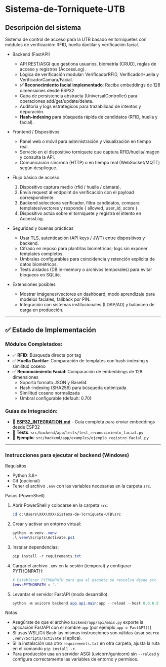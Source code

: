 # Sistema-de-Torniquete-UTB
## Descripción del sistema

Sistema de control de acceso para la UTB basado en torniquetes con módulos de verificación: RFID, huella dactilar y verificación facial.

- Backend (FastAPI)
  - API REST/ASGI que gestiona usuarios, biometría (CRUD), reglas de acceso y registros (AccessLog).
  - Lógica de verificación modular: VerificadorRFID, VerificadorHuella y VerificadorCamara/Facial.
  - **✅ Reconocimiento facial implementado**: Recibe embeddings de 128 dimensiones desde ESP32.
  - Capa de persistencia abstracta (UniversalController) para operaciones add/get/update/delete.
  - Auditoría y logs estratégicos para trazabilidad de intentos y depuración.
  - **Hash-indexing** para búsqueda rápida de candidatos (RFID, huella y facial).

- Frontend / Dispositivos
  - Panel web o móvil para administración y visualización en tiempo real.
  - Servicio en el dispositivo torniquete que captura RFID/huella/imagen y consulta la API.
  - Comunicación síncrona (HTTP) o en tiempo real (WebSocket/MQTT) según despliegue.

- Flujo básico de acceso
  1. Dispositivo captura medio (rfid / huella / cámara).
  2. Envía request al endpoint de verificación con el payload correspondiente.
  3. Backend selecciona verificador, filtra candidatos, compara templates/vectores y responde { allowed, user_id, score }.
  4. Dispositivo actúa sobre el torniquete y registra el intento en AccessLog.

- Seguridad y buenas prácticas
  - Usar TLS, autenticación (API keys / JWT) entre dispositivos y backend.
  - Cifrado en reposo para plantillas biométricas; logs sin exponer templates completos.
  - Umbrales configurables para coincidencia y retención explícita de datos biométricos.
  - Tests aislados (DB in-memory o archivos temporales) para evitar bloqueos en SQLite.

- Extensiones posibles
  - Mostrar imágenes/vectores en dashboard, modo aprendizaje para modelos faciales, fallback por PIN.
  - Integración con sistemas institucionales (LDAP/AD) y balanceo de carga en producción.

---

## ✅ Estado de Implementación

### Módulos Completados:
- ✅ **RFID**: Búsqueda directa por tag
- ✅ **Huella Dactilar**: Comparación de templates con hash-indexing y similitud coseno
- ✅ **Reconocimiento Facial**: Comparación de embeddings de 128 dimensiones
  - Soporta formato JSON y Base64
  - Hash-indexing (SHA256) para búsqueda optimizada
  - Similitud coseno normalizada
  - Umbral configurable (default: 0.70)

### Guías de Integración:
- 📘 **[ESP32_INTEGRATION.md](./ESP32_INTEGRATION.md)** - Guía completa para enviar embeddings desde ESP32
- 🧪 **Tests**: `src/backend/app/tests/test_reconocimiento_facial.py`
- 📝 **Ejemplo**: `src/backend/app/examples/ejemplo_registro_facial.py`

---

### Instrucciones para ejecutar el backend (Windows)

Requisitos
- Python 3.8+
- Git (opcional)
- Tener el archivo `.env` con las variables necesarias en la carpeta `src`.

Pasos (PowerShell)
1. Abrir PowerShell y colocarse en la carpeta `src`:
   ```powershell
   cd c:\Users\XXX\XXX\Sistema-de-Torniquete-UTB\src
   ```

2. Crear y activar un entorno virtual:
   ```powershell
   python -m venv .venv
   .\.venv\Scripts\Activate.ps1
   ```

3. Instalar dependencias:
   ```powershell
   pip install -r requirements.txt
   ```

4. Cargar el archivo `.env` en la sesión (temporal) y configurar PYTHONPATH:
   ```powershell
   # Establecer PYTHONPATH para que el paquete se resuelva desde src
   $env:PYTHONPATH = '.'
   ```

5. Levantar el servidor FastAPI (modo desarrollo):
   ```powershell
   python -m uvicorn backend.app.api.main:app --reload --host 0.0.0.0 --port 8000
   ```



Notas
- Asegúrate de que el archivo `backend/app/api/main.py` exporte la aplicación FastAPI con el nombre `app` (por ejemplo `app = FastAPI()`).
- Si usas WSL/Git Bash las mismas instrucciones son válidas (usar `source .venv/Scripts/activate` si aplica).
- Si la instalación usa otro `requirements.txt` en otra carpeta, ajusta la ruta en el comando `pip install -r`.
- Para producción usa un servidor ASGI (uvicorn/gunicorn) sin `--reload` y configura correctamente las variables de entorno y permisos.

